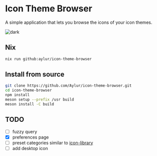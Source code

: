 # Icon Theme Browser

A simple application that lets you browse the icons of your icon themes.

![dark](https://github.com/Aylur/icon-theme-browser/blob/main/data/screenshots/dark.png)

## Nix

```sh
nix run github:aylur/icon-theme-browser
```

## Install from source

```sh
git clone https://github.com/Aylur/icon-theme-browser.git
cd icon-theme-browser
npm install
meson setup --prefix /usr build
meson install -C build
```

## TODO

- [ ] fuzzy query
- [x] preferences page
- [ ] preset categories similar to [icon-library](https://gitlab.gnome.org/World/design/icon-library)
- [ ] add desktop icon
